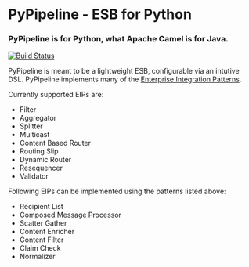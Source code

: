 # PyPipeline - ESB for Python

### PyPipeline is for Python, what Apache Camel is for Java.

[![Build Status](https://travis-ci.org/vaibhav-sinha/pypipeline.svg?branch=master)](https://travis-ci.org/vaibhav-sinha/pypipeline)

PyPipeline is meant to be a lightweight ESB, configurable via an intutive DSL. PyPipeline implements many of the [Enterprise Integration Patterns](http://www.eaipatterns.com/toc.html).

Currently supported EIPs are:

* Filter
* Aggregator
* Splitter
* Multicast
* Content Based Router
* Routing Slip
* Dynamic Router
* Resequencer
* Validator

Following EIPs can be implemented using the patterns listed above:

* Recipient List
* Composed Message Processor
* Scatter Gather
* Content Enricher
* Content Filter
* Claim Check
* Normalizer
